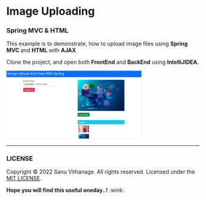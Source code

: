 <h1>Image Uploading</h1>
<h3>Spring MVC & HTML</h3>

<p>This example is to demonstrate, how to upload image files using <b>Spring MVC</b> and <b>HTML</b> with <b>AJAX</b></p>

<p>Clone the project, and open both <b>FrontEnd</b> and <b>BackEnd</b> using <b>IntelliJIDEA.</b></p>

<img src="assets/ss.png" width="70%">
<hr>

### LICENSE

Copyright © 2022 Sanu Vithanage. All rights reserved. Licensed under the [MIT LICENSE](LICENSE).

<p><b>Hope you will find this useful oneday..!</b> :wink:</p>
